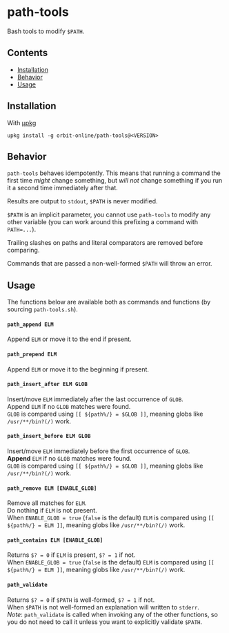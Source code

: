 # path-tools

Bash tools to modify `$PATH`.

## Contents

- [Installation](#installation)
- [Behavior](#behavior)
- [Usage](#usage)

## Installation

With [μpkg](https://github.com/orbit-online/upkg)

```
upkg install -g orbit-online/path-tools@<VERSION>
```

## Behavior

`path-tools` behaves idempotently. This means that running a command the first
time _might_ change something, but _will not_ change something if you run it a
second time immediately after that.

Results are output to `stdout`, `$PATH` is never modified.

`$PATH` is an implicit parameter, you cannot use `path-tools` to modify any
other variable (you can work around this prefixing a command with `PATH=...`).

Trailing slashes on paths and literal comparators are removed before comparing.

Commands that are passed a non-well-formed `$PATH` will throw an error.

## Usage

The functions below are available both as commands and functions (by sourcing `path-tools.sh`).

#### `path_append ELM`

Append `ELM` or move it to the end if present.

#### `path_prepend ELM`

Append `ELM` or move it to the beginning if present.

#### `path_insert_after ELM GLOB`

Insert/move `ELM` immediately after the last occurrence of `GLOB`.  
Append `ELM` if no `GLOB` matches were found.  
`GLOB` is compared using `[[ ${path%/} = $GLOB ]]`, meaning globs
like `/usr/**/bin?(/)` work.

#### `path_insert_before ELM GLOB`

Insert/move `ELM` immediately before the first occurrence of `GLOB`.  
**Append** `ELM` if no `GLOB` matches were found.  
`GLOB` is compared using `[[ ${path%/} = $GLOB ]]`, meaning globs
like `/usr/**/bin?(/)` work.

#### `path_remove ELM [ENABLE_GLOB]`

Remove all matches for `ELM`.  
Do nothing if `ELM` is not present.  
When `ENABLE_GLOB = true` (`false` is the default) `ELM` is compared using
`[[ ${path%/} = ELM ]]`, meaning globs like `/usr/**/bin?(/)` work.

#### `path_contains ELM [ENABLE_GLOB]`

Returns `$? = 0` if `ELM` is present, `$? = 1` if not.  
When `ENABLE_GLOB = true` (`false` is the default) `ELM` is compared using
`[[ ${path%/} = ELM ]]`, meaning globs like `/usr/**/bin?(/)` work.

#### `path_validate`

Returns `$? = 0` if `$PATH` is well-formed, `$? = 1` if not.  
When `$PATH` is not well-formed an explanation will written to `stderr`.  
_Note_: `path_validate` is called when invoking any of the other functions, so
you do not need to call it unless you want to explicitly validate `$PATH`.
